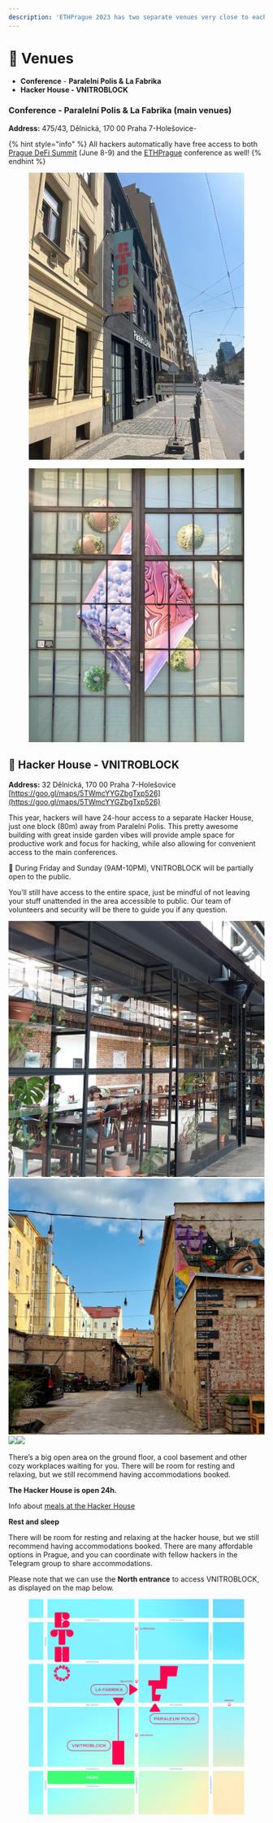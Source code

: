 ```yaml
---
description: 'ETHPrague 2023 has two separate venues very close to each other:'
---
```


# 🏨 Venues

* **Conference** - **Paralelní Polis &** **La Fabrika**
* **Hacker House - VNITROBLOCK**

### Conference - Paralelní Polis & **La Fabrika** (main venues)&#x20;

**Address:** 475/43, Dělnická, 170 00 Praha 7-Holešovice-

{% hint style="info" %}
All hackers automatically have free access to both [Prague DeFi Summit](https://praguedefisummit.com/) (June 8-9) and the [ETHPrague](https://ethprague.com/) conference as well!
{% endhint %}

<div align="center">

<figure><img src="../.gitbook/assets/signal-2023-05-25-104112_002.jpeg" alt="" width="563"><figcaption></figcaption></figure>

 

<figure><img src="../.gitbook/assets/FxTufW-WYAAYOnS.jpeg" alt="" width="563"><figcaption></figcaption></figure>

</div>

## 🫡 Hacker House - VNITROBLOCK

**Address:** 32 Dělnická, 170 00 Praha 7-Holešovice [https://goo.gl/maps/5TWmcYYGZbgTxp526](https://goo.gl/maps/5TWmcYYGZbgTxp526)

This year, hackers will have 24-hour access to a separate Hacker House, just one block (80m) away from Paralelní Polis. This pretty awesome building with great inside garden vibes will provide ample space for productive work and focus for hacking, while also allowing for convenient access to the main conferences.

📍 During Friday and Sunday (9AM-10PM), VNITROBLOCK will be partially open to the public.&#x20;

You’ll still have access to the entire space, just be mindful of not leaving your stuff unattended in the area accessible to public. Our team of volunteers and security will be there to guide you if any question.

![](../.gitbook/assets/Fuky-xtXwBIrUTf.jpeg)![](../.gitbook/assets/Fuky-X5XwBo7peV.jpeg)![](../.gitbook/assets/Fuky\_l4XwAUDVdT.jpeg)![](../.gitbook/assets/Fuky\_JOXwA8j9Vf.jpeg)

There’s a big open area on the ground floor, a cool basement and other cozy workplaces waiting for you. There will be room for resting and relaxing, but we still recommend having accommodations booked.

**The Hacker House is open 24h.**

Info about [meals at the Hacker House](food-and-drinks.md)



**Rest and sleep**

There will be room for resting and relaxing at the hacker house, but we still recommend having accommodations booked. There are many affordable options in Prague, and you can coordinate with fellow hackers in the Telegram group to share accommodations.



Please note that we can use the **North entrance** to access VNITROBLOCK, as displayed on the map below.

<figure><img src="../.gitbook/assets/mapa_2_2_.jpg" alt=""><figcaption></figcaption></figure>
